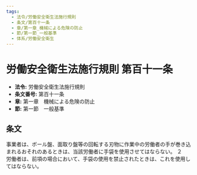 ```yaml
---
tags:
  - 法令/労働安全衛生法施行規則
  - 条文/第百十一条
  - 章/第一章_機械による危険の防止
  - 節/第一節_一般基準
  - 体系/労働安全衛生
---
```

# 労働安全衛生法施行規則 第百十一条

- **法令:** 労働安全衛生法施行規則
- **条文番号:** 第百十一条
- **章:** 第一章　機械による危険の防止
- **節:** 第一節　一般基準

## 条文
事業者は、ボール盤、面取り盤等の回転する刃物に作業中の労働者の手が巻き込まれるおそれのあるときは、当該労働者に手袋を使用させてはならない。
２　労働者は、前項の場合において、手袋の使用を禁止されたときは、これを使用してはならない。

